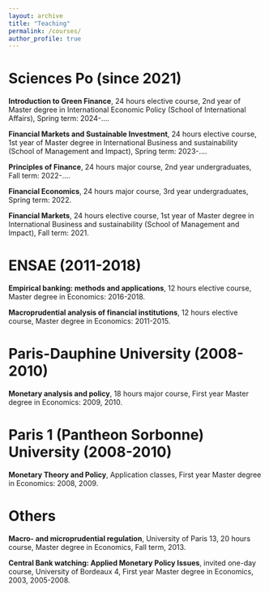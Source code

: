 ```yaml
---
layout: archive
title: "Teaching"
permalink: /courses/
author_profile: true
---
```


# Sciences Po (since 2021)

**Introduction to Green Finance**, 24 hours elective course, 2nd year of Master degree in International Economic Policy (School of International Affairs), Spring term: 2024-....

**Financial Markets and Sustainable Investment**, 24 hours elective course, 1st year of Master degree in International Business and sustainability (School of Management and Impact), Spring term: 2023-.... 

**Principles of Finance**, 24 hours major course, 2nd year undergraduates, Fall term: 2022-....

**Financial Economics**, 24 hours major course, 3rd year undergraduates, Spring term: 2022. 

**Financial Markets**, 24 hours elective course, 1st year of Master degree in International Business and sustainability (School of Management and Impact), Fall term: 2021.


# ENSAE (2011-2018)

**Empirical banking: methods and applications**, 12 hours elective course, Master degree in Economics: 2016-2018.

**Macroprudential analysis of financial institutions**, 12 hours elective course, Master degree in Economics: 2011-2015.


# Paris-Dauphine University (2008-2010)

**Monetary analysis and policy**, 18 hours major course, First year Master degree in Economics: 2009, 2010.


# Paris 1 (Pantheon Sorbonne) University (2008-2010)

**Monetary Theory and Policy**, Application classes, First year Master degree in Economics: 2008, 2009.


# Others

**Macro- and microprudential regulation**, University of Paris 13, 20 hours course, Master degree in Economics, Fall term, 2013.

**Central Bank watching: Applied Monetary Policy Issues**, invited one-day course, University of Bordeaux 4, First year Master degree in Economics, 2003, 2005-2008.
